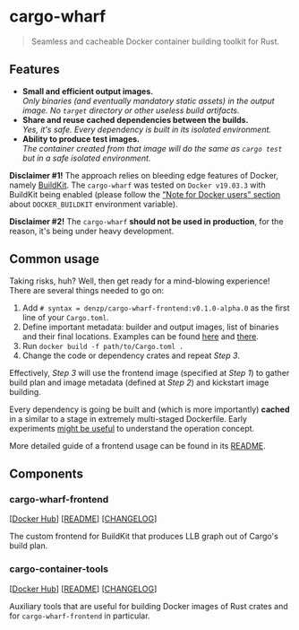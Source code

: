 # cargo-wharf
> Seamless and cacheable Docker container building toolkit for Rust.

## Features
* **Small and efficient output images.**<br>
*Only binaries (and eventually mandatory static assets) in the output image. No `target` directory or other useless build artifacts.*
* **Share and reuse cached dependencies between the builds.**<br>
*Yes, it's safe. Every dependency is built in its isolated environment.*
* **Ability to produce test images.**<br>
*The container created from that image will do the same as `cargo test` but in a safe isolated environment.*

**Disclaimer #1!** The approach relies on bleeding edge features of Docker, namely [BuildKit]. The `cargo-wharf` was tested on `Docker v19.03.3` with BuildKit being enabled (please follow the ["Note for Docker users" section] about `DOCKER_BUILDKIT` environment variable).

**Disclaimer #2!** The `cargo-wharf` **should not be used in production**, for the reason, it's being under heavy development.

## Common usage

Taking risks, huh?
Well, then get ready for a mind-blowing experience!
There are several things needed to go on:
1. Add `# syntax = denzp/cargo-wharf-frontend:v0.1.0-alpha.0` as the first line of your `Cargo.toml`.
2. Define important metadata: builder and output images, list of binaries and their final locations. Examples can be found [here](cargo-container-tools/Cargo.toml) and [there](cargo-wharf-frontend/Cargo.toml).
3. Run `docker build -f path/to/Cargo.toml .`
4. Change the code or dependency crates and repeat *Step 3*.

Effectively, *Step 3* will use the frontend image (specified at *Step 1*) to gather build plan and image metadata (defined at *Step 2*) and kickstart image building.

Every dependency is going be built and (which is more importantly) **cached** in a similar to a stage in extremely multi-staged Dockerfile.
Early experiments [might be useful](https://github.com/denzp/cargo-wharf/blob/experiment-dockerfile/tests/simple.binaries.dockerfile) to understand the operation concept.

More detailed guide of a frontend usage can be found in its [README](cargo-wharf-frontend/README.md).

## Components

### cargo-wharf-frontend
[[Docker Hub](https://hub.docker.com/r/denzp/cargo-wharf-frontend)]
[[README](cargo-wharf-frontend/README.md)]
[[CHANGELOG](cargo-wharf-frontend/CHANGELOG.md)]

The custom frontend for BuildKit that produces LLB graph out of Cargo's build plan.

### cargo-container-tools
[[Docker Hub](https://hub.docker.com/r/denzp/cargo-container-tools)]
[[README](cargo-container-tools/README.md)]
[[CHANGELOG](cargo-container-tools/CHANGELOG.md)]

Auxiliary tools that are useful for building Docker images of Rust crates and for `cargo-wharf-frontend` in particular.

[BuildKit]: https://github.com/moby/buildkit
["Note for Docker users" section]: https://github.com/moby/buildkit/blob/master/frontend/dockerfile/docs/experimental.md#note-for-docker-users
